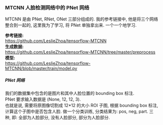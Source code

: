 ### MTCNN 人脸检测网络中的 PNet 网络

MTCNN 是由 PNet, RNet, ONet 三部分组成的. 我的参考链接中, 他是将三个网络整合到一起的, 这里我为了学习, 
将 PNet 单独拿出来. 一个一个地学习. 

**参考链接:**  
https://github.com/LeslieZhoa/tensorflow-MTCNN  
**生成数据:**   
https://github.com/LeslieZhoa/tensorflow-MTCNN/tree/master/preprocess  
**模型:**   
https://github.com/LeslieZhoa/tensorflow-MTCNN/blob/master/train/model.py

##### PNet 网络
我们的数据集中包含的是图片和其中人脸位置的 bounding box 标注.   
PNet 要求输入数据是 (None, 12, 12, 3).   
也就是说, 需要将原图像切割成 12*12 的大小 ROI 子图, 根据 bounding box 标注, 计算这个子图中是否包含人脸. 
做一个分类训练, 分类结果为: pos, neg, part. 三种, 即: 全部为人脸部分, 没有人脸部分, 部分为人脸部分. 


